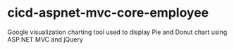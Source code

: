 # cicd-aspnet-mvc-core-employee
Google visualization charting tool used to display Pie and Donut chart using ASP.NET MVC and jQuery
